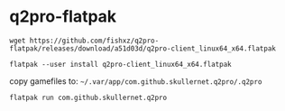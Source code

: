 # q2pro-flatpak

`wget https://github.com/fishxz/q2pro-flatpak/releases/download/a51d03d/q2pro-client_linux64_x64.flatpak`

`flatpak --user install q2pro-client_linux64_x64.flatpak`

copy gamefiles to: `~/.var/app/com.github.skullernet.q2pro/.q2pro`

`flatpak run com.github.skullernet.q2pro`
